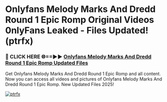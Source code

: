 # Onlyfans Melody Marks And Dredd Round 1 Epic Romp Original Videos 0nlyFans Leaked - Files Updated! (ptrfx)

<h3>🔴 CLICK HERE 🌐==►► <a href="https://tinyurl.com/x26r9saj" rel="nofollow">Onlyfans Melody Marks And Dredd Round 1 Epic Romp Updated Files</a></h3>

Get Onlyfans Melody Marks And Dredd Round 1 Epic Romp and all content. Now you can access all videos and pictures of Onlyfans Melody Marks And Dredd Round 1 Epic Romp. New Updated Files 2025!

[![ptrfx](https://i.imgur.com/LkgZPqh.gif)](https://tinyurl.com/x26r9saj)
